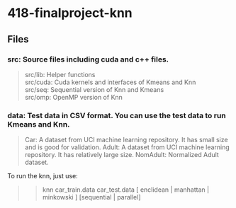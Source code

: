 # 418-finalproject-knn
## Files
### src: Source files including cuda and c++ files.<br>

>src/lib: Helper functions<br>
>src/cuda: Cuda kernels and interfaces of Kmeans and Knn<br>
>src/seq: Sequential version of Knn and Kmeans<br>
>src/omp: OpenMP version of Knn<br>
### data: Test data in CSV format. You can use the test data to run Kmeans and Knn.  
 >Car: A dataset from UCI machine learning repository. It has small size and is good for validation.
 >Adult: A dataset from UCI machine learning repository. It has relatively large size.
 >NomAdult: Normalized Adult dataset.



To run the knn, just use:
>>knn car_train.data car_test.data [ enclidean | manhattan | minkowski ] [sequential | parallel]
